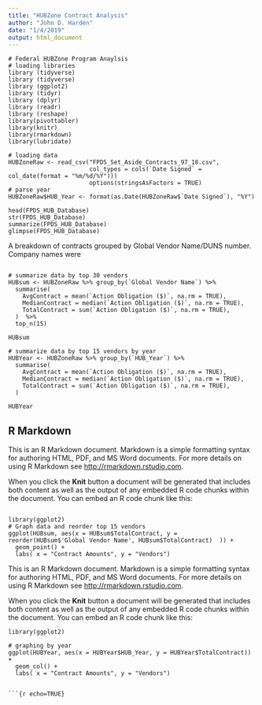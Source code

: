 ```yaml
---
title: "HUBZone Contract Analysis"
author: "John D. Harden"
date: "1/4/2019"
output: html_document
---
```


```{r echo=TRUE, message=FALSE, warning=FALSE, paged.print=FALSE}
# Federal HUBZone Program Anaylsis
# loading libraries 
library (tidyverse)
library (tidyverse)
library (ggplot2)
library (tidyr)
library (dplyr)
library (readr) 
library (reshape)
library(pivottabler)
library(knitr)
library(rmarkdown)
library(lubridate)

# loading data
HUBZoneRaw <- read_csv("FPDS_Set_Aside_Contracts_97_18.csv", 
                       col_types = cols(`Date Signed` = col_date(format = "%m/%d/%Y")))
                       options(stringsAsFactors = TRUE)
# parse year                       
HUBZoneRaw$HUB_Year <- format(as.Date(HUBZoneRaw$`Date Signed`), "%Y")  

```

```
head(FPDS_HUB_Database)
str(FPDS_HUB_Database)
summarize(FPDS_HUB_Database)
glimpse(FPDS_HUB_Database)
```

A breakdown of contracts grouped by Global Vendor Name/DUNS number. Company names were  

```{r echo=TRUE, message=FALSE, warning=FALSE}

# summarize data by top 30 vendors
HUBsum <- HUBZoneRaw %>% group_by(`Global Vendor Name`) %>%
  summarise(
    AvgContract = mean(`Action Obligation ($)`, na.rm = TRUE), 
    MedianContract = median(`Action Obligation ($)`, na.rm = TRUE),
    TotalContract = sum(`Action Obligation ($)`, na.rm = TRUE),
  )  %>%
  top_n(15)

HUBsum

```


```{r echo=TRUE, message=FALSE, warning=FALSE}
# summarize data by top 15 vendors by year
HUBYear <- HUBZoneRaw %>% group_by(`HUB_Year`) %>%
  summarise(
    AvgContract = mean(`Action Obligation ($)`, na.rm = TRUE), 
    MedianContract = median(`Action Obligation ($)`, na.rm = TRUE),
    TotalContract = sum(`Action Obligation ($)`, na.rm = TRUE),
  )

HUBYear

```


## R Markdown

This is an R Markdown document. Markdown is a simple formatting syntax for authoring HTML, PDF, and MS Word documents. For more details on using R Markdown see <http://rmarkdown.rstudio.com>.

When you click the **Knit** button a document will be generated that includes both content as well as the output of any embedded R code chunks within the document. You can embed an R code chunk like this:

```{r echo=TRUE}

library(ggplot2)
# Graph data and reorder top 15 vendors
ggplot(HUBsum, aes(x = HUBsum$TotalContract, y = reorder(HUBsum$'Global Vendor Name', HUBsum$TotalContract)  )) +
  geom_point() +
  labs( x = "Contract Amounts", y = "Vendors")

```

This is an R Markdown document. Markdown is a simple formatting syntax for authoring HTML, PDF, and MS Word documents. For more details on using R Markdown see <http://rmarkdown.rstudio.com>.

When you click the **Knit** button a document will be generated that includes both content as well as the output of any embedded R code chunks within the document. You can embed an R code chunk like this:


```{r echo=TRUE}
library(ggplot2)

# graphing by year
ggplot(HUBYear, aes(x = HUBYear$HUB_Year, y = HUBYear$TotalContract)) +
  geom_col() +
  labs( x = "Contract Amounts", y = "Vendors")

```

```{r echo=TRUE}

```{r echo=TRUE}

